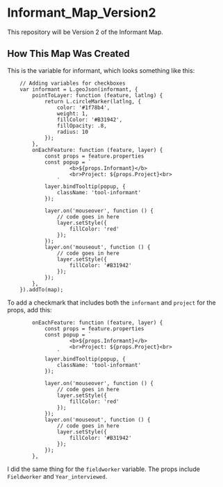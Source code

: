 # Informant_Map_Version2
This repository will be Version 2 of the Informant Map.

## How This Map Was Created
This is the variable for informant, which looks something like this:
```
    // Adding variables for checkboxes
    var informant = L.geoJson(informant, {
        pointToLayer: function (feature, latlng) {
            return L.circleMarker(latlng, {
                color: '#1f78b4',
                weight: 1,
                fillColor: '#B31942',
                fillOpacity: .8,
                radius: 10
            });
        },
        onEachFeature: function (feature, layer) {
            const props = feature.properties
            const popup = `
					<b>${props.Informant}</b>
					<br>Project: ${props.Project}<br>
				`
            layer.bindTooltip(popup, {
                className: 'tool-informant'
            });

            layer.on('mouseover', function () {
                // code goes in here
                layer.setStyle({
                    fillColor: 'red'
                });
            });
            layer.on('mouseout', function () {
                // code goes in here
                layer.setStyle({
                    fillColor: '#B31942'
                });
            });
        },
    }).addTo(map);
```

To add a checkmark that includes both the `informant` and `project` for the props, add this:
``` 
        onEachFeature: function (feature, layer) {
            const props = feature.properties
            const popup = `
					<b>${props.Informant}</b>
					<br>Project: ${props.Project}<br>
				`
            layer.bindTooltip(popup, {
                className: 'tool-informant'
            });

            layer.on('mouseover', function () {
                // code goes in here
                layer.setStyle({
                    fillColor: 'red'
                });
            });
            layer.on('mouseout', function () {
                // code goes in here
                layer.setStyle({
                    fillColor: '#B31942'
                });
            });
        },
```

I did the same thing for the `fieldworker` variable. The props include `Fieldworker` and `Year_interviewed`.